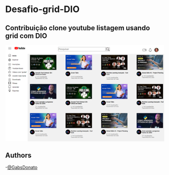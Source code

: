 # Desafio-grid-DIO

## Contribuição clone youtube listagem usando grid com DIO

<img src="./assets/img/screencapture-gabsdonato-github-io-Desafio-grid-DIO-2024-08-04-14_59_26.png">

## Authors

-[@GabsDonato][def]

[def]: https://www.github.com/GabsDonato